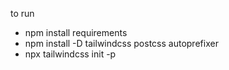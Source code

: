 to run

- npm install requirements
- npm install -D tailwindcss postcss autoprefixer
- npx tailwindcss init -p

